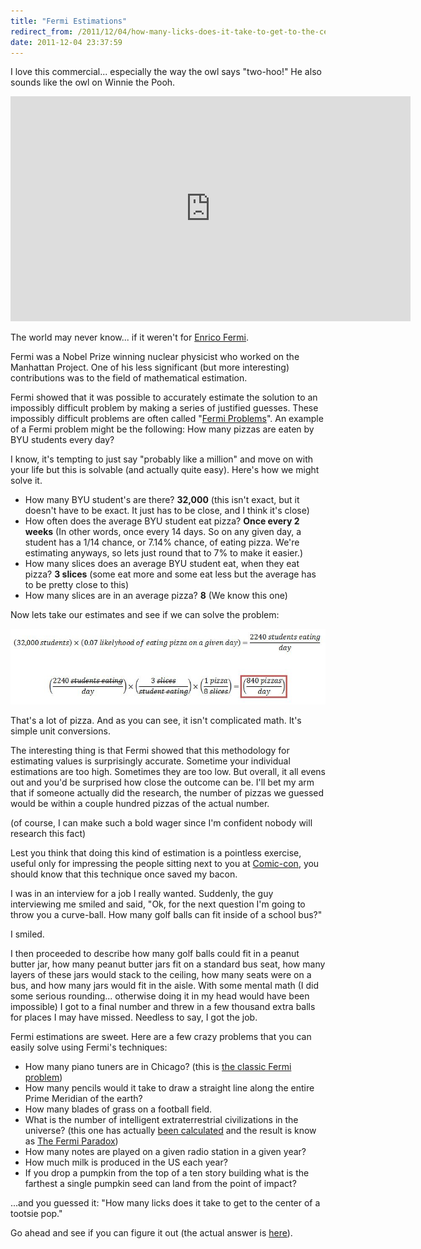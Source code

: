 ```yaml
---
title: "Fermi Estimations"
redirect_from: /2011/12/04/how-many-licks-does-it-take-to-get-to-the-center-of-a-tootsie-pop
date: 2011-12-04 23:37:59
---
```


I love this commercial... especially the way the owl says "two-hoo!" He also sounds like the owl on Winnie the Pooh.

<p>
<iframe width="640" height="360" src="https://www.youtube.com/embed/LZ0epRjfGLw?rel=0&amp;showinfo=0" frameborder="0" allowfullscreen></iframe>
</p>

The world may never know... if it weren't for <a href="http://en.wikipedia.org/wiki/Enrico_Fermi">Enrico Fermi</a>.

Fermi was a Nobel Prize winning nuclear physicist who worked on the Manhattan Project. One of his less significant (but more interesting) contributions was to the field of mathematical estimation.

Fermi showed that it was possible to accurately estimate the solution to an impossibly difficult problem by making a series of justified guesses. These impossibly difficult problems are often called "<a href="http://en.wikipedia.org/wiki/Fermi_problem">Fermi Problems</a>". An example of a Fermi problem might be the following: How many pizzas are eaten by BYU students every day?

I know, it's tempting to just say "probably like a million" and move on with your life but this is solvable (and actually quite easy). Here's how we might solve it.

* How many BYU student's are there? **32,000** (this isn't exact, but it doesn't have to be exact. It just has to be close, and I think it's close)
* How often does the average BYU student eat pizza? **Once every 2 weeks** (In other words, once every 14 days. So on any given day, a student has a 1/14 chance, or 7.14% chance, of eating pizza. We're estimating anyways, so lets just round that to 7% to make it easier.)
* How many slices does an average BYU student eat, when they eat pizza? **3 slices** (some eat more and some eat less but the average has to be pretty close to this)
* How many slices are in an average pizza? **8** (We know this one)

Now lets take our estimates and see if we can solve the problem:

<a href="http://bryanbraun.com/2011/12/04/how-many-licks-does-it-take-to-get-to-the-center-of-a-tootsie-pop/pizza-math/"><img alt="Mathematical conversions, resulting in 840 pizzas a day" src="/assets/images/Pizza-Math.jpg" /></a>

That's a lot of pizza. And as you can see, it isn't complicated math. It's simple unit conversions.

The interesting thing is that Fermi showed that this methodology for estimating values is surprisingly accurate. Sometime your individual estimations are too high. Sometimes they are too low. But overall, it all evens out and you'd be surprised how close the outcome can be. I'll bet my arm that if someone actually did the research, the number of pizzas we guessed would be within a couple hundred pizzas of the actual number.

(of course, I can make such a bold wager since I'm confident nobody will research this fact)

Lest you think that doing this kind of estimation is a pointless exercise, useful only for impressing the people sitting next to you at <a href="http://www.comic-con.org/cci/">Comic-con</a>, you should know that this technique once saved my bacon.

I was in an interview for a job I really wanted. Suddenly, the guy interviewing me smiled and said, "Ok, for the next question I'm going to throw you a curve-ball. How many golf balls can fit inside of a school bus?"

I smiled.

I then proceeded to describe how many golf balls could fit in a peanut butter jar, how many peanut butter jars fit on a standard bus seat, how many layers of these jars would stack to the ceiling, how many seats were on a bus, and how many jars would fit in the aisle. With some mental math (I did some serious rounding... otherwise doing it in my head would have been impossible) I got to a final number and threw in a few thousand extra balls for places I may have missed. Needless to say, I got the job.

Fermi estimations are sweet. Here are a few crazy problems that you can easily solve using Fermi's techniques:

* How many piano tuners are in Chicago? (this is <a href="http://www.grc.nasa.gov/WWW/k-12/Numbers/Math/Mathematical_Thinking/fermis_piano_tuner.htm">the classic Fermi problem</a>)
* How many pencils would it take to draw a straight line along the entire Prime Meridian of the earth?
* How many blades of grass on a football field.
* What is the number of intelligent extraterrestrial civilizations in the universe? (this one has actually <a href="http://en.wikipedia.org/wiki/Drake_equation">been calculated</a> and the result is know as <a href="http://en.wikipedia.org/wiki/Fermi_paradox">The Fermi Paradox</a>)
* How many notes are played on a given radio station in a given year?
* How much milk is produced in the US each year?
*  If you drop a pumpkin from the top of a ten story building what is the farthest a single pumpkin seed can land from the point of impact?

...and you guessed it: "How many licks does it take to get to the center of a tootsie pop."

Go ahead and see if you can figure it out (the actual answer is <a href="http://www.wolframalpha.com/input/?i=how+many+licks+does+it+take+to+get+to+the+center+of+a+tootsie+pop" title="Wolfram Alpha knows everything...">here</a>).
